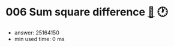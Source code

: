 006 Sum square difference [:link:](http://projecteuler.net/problem=6)  :clock1:
========================

- answer: 25164150 
- min used time: 0 ms

